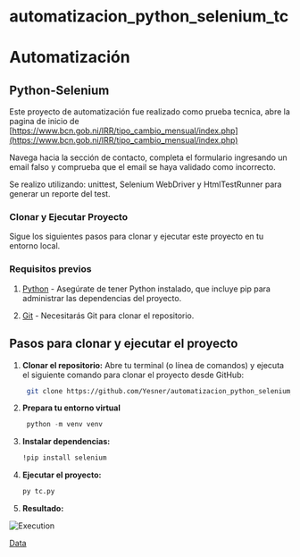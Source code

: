 # automatizacion_python_selenium_tc

# Automatización 
## Python-Selenium

Este proyecto de automatización fue realizado como prueba tecnica, abre la pagina de inicio de [https://www.bcn.gob.ni/IRR/tipo_cambio_mensual/index.php](https://www.bcn.gob.ni/IRR/tipo_cambio_mensual/index.php)

Navega hacia la sección de contacto, completa el formulario ingresando un email falso y comprueba que el email se haya validado como incorrecto.

Se realizo utilizando: unittest, Selenium WebDriver y HtmlTestRunner para generar un reporte del test.

### Clonar y Ejecutar Proyecto

Sigue los siguientes pasos para clonar y ejecutar este proyecto en tu entorno local.

### Requisitos previos

1. [Python](https://www.python.org/) - Asegúrate de tener Python instalado, que incluye pip para administrar las dependencias del proyecto.

3. [Git](https://git-scm.com/) - Necesitarás Git para clonar el repositorio.

## Pasos para clonar y ejecutar el proyecto

1. **Clonar el repositorio:**
   Abre tu terminal (o línea de comandos) y ejecuta el siguiente comando para clonar el proyecto desde GitHub:

   ```bash data-copyable
    git clone https://github.com/Yesner/automatizacion_python_selenium_tc.git

2. **Prepara tu entorno virtual** 
  
   ```python data-copyable
    python -m venv venv

   
3. **Instalar dependencias:**
    
    ```bash data-copyable
   !pip install selenium   

4. **Ejecutar el proyecto:**

    ```bash data-copyable
    py tc.py

5. **Resultado:**

![Execution](Results/Solicitud.png)

[Data](Results/datos.csv)